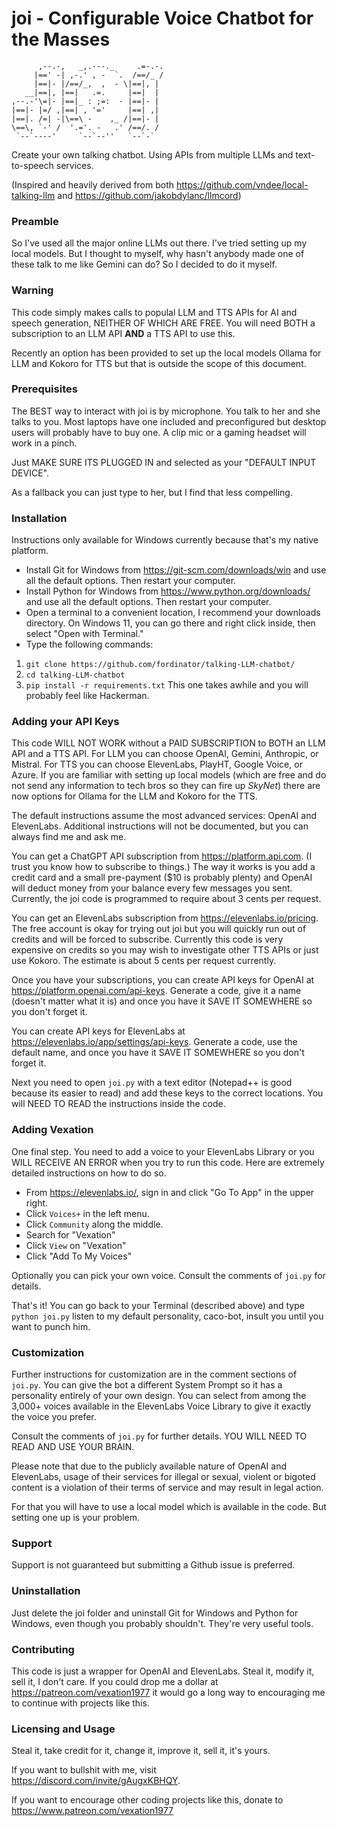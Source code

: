 # joi - Configurable Voice Chatbot for the Masses

```
      ,--.-,   _,.---._     .=-.-. 
     |==' -| ,-.' , -  `.  /==/_ / 
     |==|- |/==/_,  ,  - \|==|, |  
   __|==|, |==|   .=.     |==|  |  
,--.-'\=|- |==|_ : ;=:  - |==|- |  
|==|- |=/ ,|==| , '='     |==| ,|                      
|==|. /=| -|\==\ -    ,_ /|==|- |          
\==\, `-' /  '.='. -   .' /==/. /  
 `--`----'     `--`--''   `--`-`  
```

Create your own talking chatbot. Using APIs from multiple LLMs and text-to-speech services.

(Inspired and heavily derived from both https://github.com/vndee/local-talking-llm and https://github.com/jakobdylanc/llmcord)

### Preamble
So I've used all the major online LLMs out there. I've tried setting up my local models. But I thought to myself, why hasn't anybody made one of these talk to me like Gemini can do? So I decided to do it myself.

### Warning
This code simply makes calls to populal LLM and TTS APIs for AI and speech generation, NEITHER OF WHICH ARE FREE. You will need BOTH a subscription to an LLM API **AND** a TTS API to use this.

Recently an option has been provided to set up the local models Ollama for LLM and Kokoro for TTS but that is outside the scope of this document.

### Prerequisites

The BEST way to interact with joi is by microphone. You talk to her and she talks to you. Most laptops have one included and preconfigured but desktop users will probably have to buy one. A clip mic or a gaming headset will work in a pinch.

Just MAKE SURE ITS PLUGGED IN and selected as your "DEFAULT INPUT DEVICE".

As a fallback you can just type to her, but I find that less compelling.

### Installation

Instructions only available for Windows currently because that's my native platform.

- Install Git for Windows from https://git-scm.com/downloads/win and use all the default options. Then restart your computer.
- Install Python for Windows from https://www.python.org/downloads/ and use all the default options. Then restart your computer.
- Open a terminal to a convenient location, I recommend your downloads directory. On Windows 11, you can go there and right click inside, then select "Open with Terminal."
- Type the following commands:

1. `git clone https://github.com/fordinator/talking-LLM-chatbot/`
2. `cd talking-LLM-chatbot`
3. `pip install -r requirements.txt` This one takes awhile and you will probably feel like Hackerman.

### Adding your API Keys

This code WILL NOT WORK without a PAID SUBSCRIPTION to BOTH an LLM API and a TTS API. For LLM you can choose OpenAI, Gemini, Anthropic, or Mistral. For TTS you can choose ElevenLabs, PlayHT, Google Voice, or Azure. If you are familiar with setting up local models (which are free and do not send any information to tech bros so they can fire up _SkyNet_) there are now options for Ollama for the LLM and Kokoro for the TTS.

The default instructions assume the most advanced services: OpenAI and ElevenLabs. Additional instructions will not be documented, but you can always find me and ask me.

You can get a ChatGPT API subscription from https://platform.api.com. (I trust you know how to subscribe to things.) The way it works is you add a credit card and a small pre-payment ($10 is probably plenty) and OpenAI will deduct money from your balance every few messages you sent. Currently, the joi code is programmed to require about 3 cents per request. 

You can get an ElevenLabs subscription from https://elevenlabs.io/pricing. The free account is okay for trying out joi but you will quickly run out of credits and will be forced to subscribe. Currently this code is very expensive on credits so you may wish to investigate other TTS APIs or just use Kokoro. The estimate is about 5 cents per request currently. 

Once you have your subscriptions, you can create API keys for OpenAI at https://platform.openai.com/api-keys. Generate a code, give it a name (doesn't matter what it is) and once you have it SAVE IT SOMEWHERE so you don't forget it.

You can create API keys for ElevenLabs at https://elevenlabs.io/app/settings/api-keys. Generate a code, use the default name, and once you have it SAVE IT SOMEWHERE so you don't forget it.

Next you need to open `joi.py` with a text editor (Notepad++ is good because its easier to read) and add these keys to the correct locations. You will NEED TO READ the instructions inside the code.

### Adding Vexation

One final step. You need to add a voice to your ElevenLabs Library or you WILL RECEIVE AN ERROR when you try to run this code. Here are extremely detailed instructions on how to do so.

- From https://elevenlabs.io/, sign in and click "Go To App" in the upper right.
- Click `Voices+` in the left menu.
- Click `Community` along the middle.
- Search for "Vexation"
- Click `View` on "Vexation"
- Click "Add To My Voices"

Optionally you can pick your own voice. Consult the comments of `joi.py` for details.

That's it! You can go back to your Terminal (described above) and type `python joi.py` listen to my default personality, caco-bot, insult you until you want to punch him.

### Customization

Further instructions for customization are in the comment sections of `joi.py`. You can give the bot a different System Prompt so it has a personality entirely of your own design. You can select from among the 3,000+ voices available in the ElevenLabs Voice Library to give it exactly the voice you prefer.

Consult the comments of `joi.py` for further details. YOU WILL NEED TO READ AND USE YOUR BRAIN.

Please note that due to the publicly available nature of OpenAI and ElevenLabs, usage of their services for illegal or sexual, violent or bigoted content is a violation of their terms of service and may result in legal action. 

For that you will have to use a local model which is available in the code. But setting one up is your problem.

### Support

Support is not guaranteed but submitting a Github issue is preferred.

### Uninstallation

Just delete the joi folder and uninstall Git for Windows and Python for Windows, even though you probably shouldn't. They're very useful tools.

### Contributing

This code is just a wrapper for OpenAI and ElevenLabs. Steal it, modify it, sell it, I don't care. If you could drop me a dollar at https://patreon.com/vexation1977 it would go a long way to encouraging me to continue with projects like this. 

### Licensing and Usage

Steal it, take credit for it, change it, improve it, sell it, it's yours.

If you want to bullshit with me, visit https://discord.com/invite/gAugxKBHQY.

If you want to encourage other coding projects like this, donate to https://www.patreon.com/vexation1977
